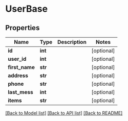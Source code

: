 # UserBase

## Properties
Name | Type | Description | Notes
------------ | ------------- | ------------- | -------------
**id** | **int** |  | [optional] 
**user_id** | **int** |  | [optional] 
**first_name** | **str** |  | [optional] 
**address** | **str** |  | [optional] 
**phone** | **str** |  | [optional] 
**last_mess** | **int** |  | [optional] 
**items** | **str** |  | [optional] 

[[Back to Model list]](../README.md#documentation-for-models) [[Back to API list]](../README.md#documentation-for-api-endpoints) [[Back to README]](../README.md)


